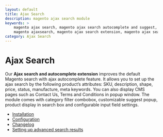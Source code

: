 ```yaml
---
layout: default
title: Ajax Search
description: magento ajax search module
keywords: >
    magento ajax search, magento ajax search autocomplete and suggest,
    magento ajaxsearch, magento ajax search extension, magento ajax search suggest
category: Ajax Search
---
```


# Ajax Search

Our **Ajax search and autocomplete extension** improves the default Magento search with ajax autocomplete feature. It allows you to set up the ajax search by the following product’s attributes: SKU, description, shape, price, status, manufacture, meta keywords. You can also display CMS pages such as Contact Us, Terms and Conditions in popup window. The module comes with category filter combobox, customizable suggest popup, product display in search box and configurable input field settings.

 - [Installation](installation/)
 - [Configuration](configuration/)
 - [Changelog](changelog/)
 - [Setting up advanced search results](setting-up-advanced-search-results/)
